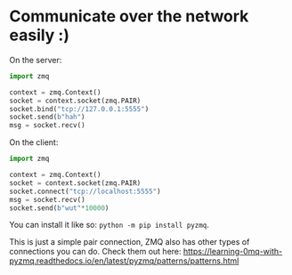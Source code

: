 # Communicate over the network easily :)
On the server:
```python
import zmq

context = zmq.Context()
socket = context.socket(zmq.PAIR)
socket.bind("tcp://127.0.0.1:5555")
socket.send(b"hah")
msg = socket.recv()
```

On the client:
```python
import zmq

context = zmq.Context()
socket = context.socket(zmq.PAIR)
socket.connect("tcp://localhost:5555")
msg = socket.recv()
socket.send(b"wut"*10000)
```

You can install it like so: `python -m pip install pyzmq`.

This is just a simple pair connection, ZMQ also has other types of connections you can do.
Check them out here: https://learning-0mq-with-pyzmq.readthedocs.io/en/latest/pyzmq/patterns/patterns.html